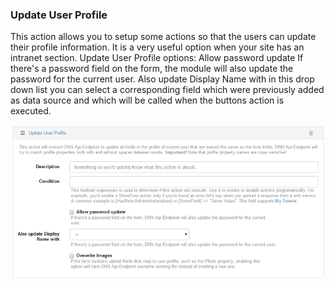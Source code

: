 
### Update User Profile

This action allows you to setup some actions so that the users can update their profile information. It is a very useful option when your site has an intranet section. Update User Profile options:
Allow password update
If there's a password field on the form, the module will also update the password for the current user.
Also update Display Name with in this drop down list you can select a corresponding field which were previously added as data source and which will be called when the buttons action is executed.

![](update-user-profile.png)
